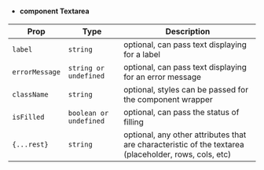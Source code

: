 - #### component Textarea

| Prop          | Type           | Description                                                                                           |
| ------------- | -------------- | ------------------------------------------------------------------------------------------------------|
| `label`       | `string`       | optional, can pass text displaying for a label                                                        |
| `errorMessage`| `string or undefined`       | optional, can pass text displaying for an error message                                       |
| `className`   | `string`       | optional, styles can be passed for the component wrapper                                              |
| `isFilled`   | `boolean or undefined`       | optional, can pass the status of filling                                     |
| `{...rest}`   | `string`       | optional, any other attributes that are characteristic of the textarea (placeholder, rows, cols, etc) |